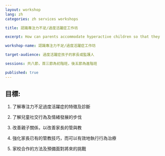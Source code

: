 ```yaml
---
layout: workshop
lang: zh
categories: zh services workshops

title: 認識專注力不足/過度活躍症工作坊

excerpt: How can parents accommodate hyperactive children so that they could improve their skills, attitude and motivation in learning?

workshop-name: 認識專注力不足/過度活躍症工作坊

target-audience: 過度活躍症孩子的家長或監護人

sessions: 共八節，首三節為初階班，後五節為進階班

published: true
---
```


## 目標:
1. 了解專注力不足過度活躍症的特徵及診斷

2. 了解兒童社交行為及情緒發展的步伐 

3. 改善親子關係，以改善家長的管與教

4. 強化家長已有的管教技巧，而可以有效地執行行為治療

5. 家校合作的方法及預備面對將來的挑戰
